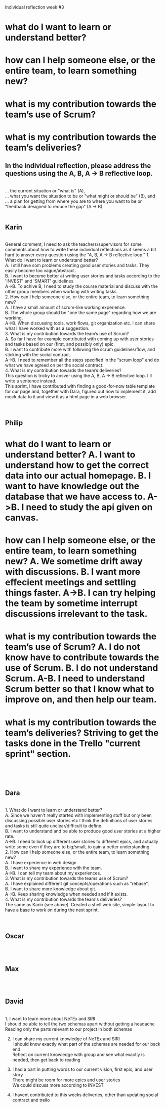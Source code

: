 Individual reflection week #3


<h1>what do I want to learn or understand better?</h>
<h1>how can I help someone else, or the entire team, to learn something new?</h>
<h1>what is my contribution towards the team’s use of Scrum?</h>
<h1>what is my contribution towards the team’s deliveries?</h>
<br>
<h2>In the individual reflection, please address the questions using the A, B, A -> B reflective loop.</h2> <br>
... the current situation or "what is" (A), <br>
... what you want the situation to be or "what might or should be" (B), and <br>
... a plan for getting from where you are to where you want to be or "feedback designed to reduce the gap" (A -> B).<br>
<br>
<h2>Karin</h2> 
<br>
    General comment; I need to ask the teachers/supervisors for some comments about how to write these individual reflections as it seems a bit hard to ansver every question using the "A, B, A -> B reflective loop."
    1. What do I want to learn or understand better?<br>
        A. I still have som problems creating good user stories and tasks. They easily become too vague/abstract.<br>
        B. I want to become better at writing user stories and tasks according to the 'INVEST' and 'SMART' guidelines.<br>
        A->B. To achive B, I need to study the course material and discuss with the other group members when working with  writing tasks.<br>
    2. How can I help someone else, or the entire team, to learn something new?<br>
        A. I have a small amount of scrum-like working experience. <br>
        B. The whole group should be "one the same page" regarding how we are working.<br>
        A->B. When discussing tools, work flows, git organization etc. I can share what I have worked with as a suggestion.<br>
    3. What is my contribution towards the team’s use of Scrum?<br>
        A. So far I have for example contributed with coming up with user stories and tasks based on our (first, and possibly only) epic. <br>
        B. I want to contribute more with following the scrum guidelines/flow, and sticking with the social contract. <br>
        A->B. I need to remember all the steps specified in the "scrum loop" and do what we have agreed on per the social contract.<br>
    4. What is my contribution towards the team’s deliveries?<br>
        This question is tricky to ansver using the A, B, A -> B reflective loop. I'll write a sentence instead.<br>
        This sprint, I have contributed with finding a good-for-now table template for our page and, together with Dara, figured out how to implement it, add mock data to it and view it as a html page in a web browser.<br>
<br>
<br>
<h2>Philip</h2>
<h1>what do I want to learn or understand better?</h>
A. I want to understand how to get the correct data into our actual homepage.
B. I want to have knowledge out the database that we have access to.
A->B. I need to study the api given on canvas.
<h1>how can I help someone else, or the entire team, to learn something new?</h>
A. We sometime drift away with discussions.
B. I want more effecient meetings and settling things faster.
A->B. I can try helping the team by sometime interrupt discussions irrelevant to the task.

<h1>what is my contribution towards the team’s use of Scrum?</h>
A. I do not know have to contribute towards the use of Scrum.
B. I do not understand Scrum.
A-B. I need to understand Scrum better so that I know what to improve on, and then help our team.

<h1>what is my contribution towards the team’s deliveries?</h>
Striving to get the tasks done in the Trello "current sprint" section.
<br>
<br>
<br>
<h2>Dara</h2> 
<br>
    1. What do I want to learn or understand better?<br>
       A. Since we haven't really started with implementing stuff but only been discussing possible user stories etc I think the definitions of user stories and tasks is still quite unclear/difficult to define.<br>
       B. I want to understand and be able to produce good user stories at a higher rate.<br>
       A->B. I need to look up different user stories to different epics, and actually write some even if they are to big/small, to gain a better understanding.<br>
    2. How can I help someone else, or the entire team, to learn something new?<br>
       A. I have experience in web design.<br>
       B. I want to share my experience with the team.<br>
       A->B. I can tell my team about my experiences.<br>
    3. What is my contribution towards the teams use of Scrum?<br>
       A. I have explained different git concepts/operations such as "rebase".<br>
       B. I want to share more knowledge about git.<br>
       A->B. Keep sharing knowledge when needed and if it exists.<br>
    4. What is my contribution towards the team's deliveries?<br>
       The same as Karin (see above). Created a shell web site, simple layout to have a base to work on during the next sprint.<br>
<br>
<br>
<h2>Oscar</h2>
<br> 
<br>
<h2>Max</h2>
<br> 
<br>
<h2>David</h2>  
<br>
1.
    I want to learn more about NeTEx and SIRI<br>
    I should be able to tell the two schemas apart without getting a headache<br>
    Reading only the parts relevant to our project in both schemas<br>

2.
    I can share my current knowledge of NeTEx and SIRI<br>
    I should know exactly what part of the schemas are needed for our back end<br>
    Reflect on current knowledge with group and see what exactly is needed, then get back to reading<br>

3.
    I had a part in putting words to our current vision, first epic, and user story<br>
    There might be room for more epics and user stories<br>
    We could discuss more according to INVEST<br>

4.
    I havent contributed to this weeks deliveries, other than updating social contract and trello<br>
<br>
